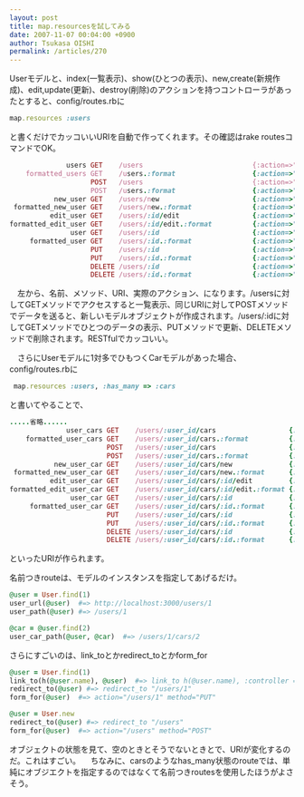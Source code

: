```yaml
---
layout: post
title: map.resourcesを試してみる
date: 2007-11-07 00:04:00 +0900
author: Tsukasa OISHI
permalink: /articles/270
---
```


Userモデルと、index(一覧表示)、show(ひとつの表示)、new,create(新規作成)、edit,update(更新)、destroy(削除)のアクションを持つコントローラがあったとすると、config/routes.rbに

```ruby
map.resources :users
```

と書くだけでカッコいいURIを自動で作ってくれます。その確認はrake routesコマンドでOK。

```ruby
              users GET    /users                           {:action=>"index", :controller=>"users"}
    formatted_users GET    /users.:format                   {:action=>"index", :controller=>"users"}
                    POST   /users                           {:action=>"create", :controller=>"users"}
                    POST   /users.:format                   {:action=>"create", :controller=>"users"}
           new_user GET    /users/new                       {:action=>"new", :controller=>"users"}
 formatted_new_user GET    /users/new.:format               {:action=>"new", :controller=>"users"}
          edit_user GET    /users/:id/edit                  {:action=>"edit", :controller=>"users"}
formatted_edit_user GET    /users/:id/edit.:format          {:action=>"edit", :controller=>"users"}
               user GET    /users/:id                       {:action=>"show", :controller=>"users"}
     formatted_user GET    /users/:id.:format               {:action=>"show", :controller=>"users"}
                    PUT    /users/:id                       {:action=>"update", :controller=>"users"}
                    PUT    /users/:id.:format               {:action=>"update", :controller=>"users"}
                    DELETE /users/:id                       {:action=>"destroy", :controller=>"users"}
                    DELETE /users/:id.:format               {:action=>"destroy", :controller=>"users"}
```

　左から、名前、メソッド、URI、実際のアクション、になります。/usersに対してGETメソッドでアクセスすると一覧表示、同じURIに対してPOSTメソッドでデータを送ると、新しいモデルオブジェクトが作成されます。/users/:idに対してGETメソッドでひとつのデータの表示、PUTメソッドで更新、DELETEメソッドで削除されます。RESTfulでカッコいい。

　さらにUserモデルに1対多でひもつくCarモデルがあった場合、config/routes.rbに

```ruby
 map.resources :users, :has_many => :cars
```

と書いてやることで、

```ruby
.....省略......
              user_cars GET    /users/:user_id/cars                  {:action=>"index", :controller=>"cars"}
    formatted_user_cars GET    /users/:user_id/cars.:format          {:action=>"index", :controller=>"cars"}
                        POST   /users/:user_id/cars                  {:action=>"create", :controller=>"cars"}
                        POST   /users/:user_id/cars.:format          {:action=>"create", :controller=>"cars"}
           new_user_car GET    /users/:user_id/cars/new              {:action=>"new", :controller=>"cars"}
 formatted_new_user_car GET    /users/:user_id/cars/new.:format      {:action=>"new", :controller=>"cars"}
          edit_user_car GET    /users/:user_id/cars/:id/edit         {:action=>"edit", :controller=>"cars"}
formatted_edit_user_car GET    /users/:user_id/cars/:id/edit.:format {:action=>"edit", :controller=>"cars"}
               user_car GET    /users/:user_id/cars/:id              {:action=>"show", :controller=>"cars"}
     formatted_user_car GET    /users/:user_id/cars/:id.:format      {:action=>"show", :controller=>"cars"}
                        PUT    /users/:user_id/cars/:id              {:action=>"update", :controller=>"cars"}
                        PUT    /users/:user_id/cars/:id.:format      {:action=>"update", :controller=>"cars"}
                        DELETE /users/:user_id/cars/:id              {:action=>"destroy", :controller=>"cars"}
                        DELETE /users/:user_id/cars/:id.:format      {:action=>"destroy",  :controller=>"cars"}
```

といったURIが作られます。

名前つきrouteは、モデルのインスタンスを指定してあげるだけ。

```ruby
@user = User.find(1)
user_url(@user)  #=> http://localhost:3000/users/1
user_path(@user) #=> /users/1

@car = @user.find(2)
user_car_path(@user, @car)  #=> /users/1/cars/2
```

さらにすごいのは、link\_toとかredirect\_toとかform\_for

```ruby
@user = User.find(1)
link_to(h(@user.name), @user)  #=> link_to h(@user.name), :controller => "users", :action => "show", :id => 1
redirect_to(@user) #=> redirect_to "/users/1"
form_for(@user)  #=> action="/users/1" method="PUT"

@user = User.new
redirect_to(@user) #=> redirect_to "/users"
form_for(@user)  #=> action="/users" method="POST"
```

オブジェクトの状態を見て、空のときとそうでないときとで、URIが変化するのだ。これはすごい。
　ちなみに、carsのようなhas\_many状態のrouteでは、単純にオブジエクトを指定するのではなくて名前つきroutesを使用したほうがよさそう。


